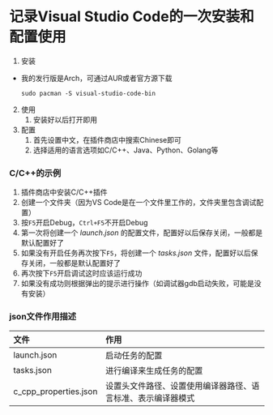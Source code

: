 # 记录Visual Studio Code的一次安装和配置使用

1. 安装
- 我的发行版是Arch，可通过AUR或者官方源下载

    `sudo pacman -S visual-studio-code-bin`
2. 使用
    1. 安装好以后打开即用
3. 配置
    1. 首先设置中文，在插件商店中搜索Chinese即可
    2. 选择适用的语言选项如C/C++、Java、Python、Golang等

### C/C++的示例
1. 插件商店中安装C/C++插件
2. 创建一个文件夹（因为VS Code是在一个文件里工作的，文件夹里包含调试配置）
3. 按`F5`开启Debug，`Ctrl+F5`不开启Debug
4. 第一次将创建一个 _launch.json_ 的配置文件，配置好以后保存关闭，一般都是默认配置好了
5. 如果没有开启任务再次按下`F5`，将创建一个 _tasks.json_ 文件，配置好以后保存关闭，一般都是默认配置好了
6. 再次按下`F5`开启调试这时应该运行成功
7. 如果没有成功则根据弹出的提示进行操作（如调试器gdb启动失败，可能是没有安装）

### json文件作用描述

文件 | 作用
:- | :-
launch.json | 启动任务的配置
tasks.json | 进行编译来生成任务的配置
c_cpp_properties.json | 设置头文件路径、设置使用编译器路径、语言标准、表示编译器模式
